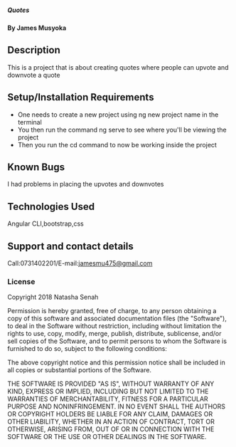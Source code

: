 ##### Quotes
#### By **James Musyoka**
## Description
This is a project that is about creating quotes where people can upvote and downvote a quote
## Setup/Installation Requirements
* One needs to create a new project using ng new project name in the terminal
* You then run the command ng serve to see where you'll be viewing the project
* Then you run the cd  command to now be working inside the project
## Known Bugs
I had problems in placing the upvotes and downvotes
## Technologies Used
Angular CLI,bootstrap,css
## Support and contact details
Call:0731402201/E-mail:jamesmu475@gmail.com
### License
Copyright 2018 Natasha Senah

Permission is hereby granted, free of charge, to any person obtaining a copy of this software and associated documentation files (the "Software"), to deal in the Software without restriction, including without limitation the rights to use, copy, modify, merge, publish, distribute, sublicense, and/or sell copies of the Software, and to permit persons to whom the Software is furnished to do so, subject to the following conditions:

The above copyright notice and this permission notice shall be included in all copies or substantial portions of the Software.

THE SOFTWARE IS PROVIDED "AS IS", WITHOUT WARRANTY OF ANY KIND, EXPRESS OR IMPLIED, INCLUDING BUT NOT LIMITED TO THE WARRANTIES OF MERCHANTABILITY, FITNESS FOR A PARTICULAR PURPOSE AND NONINFRINGEMENT. IN NO EVENT SHALL THE AUTHORS OR COPYRIGHT HOLDERS BE LIABLE FOR ANY CLAIM, DAMAGES OR OTHER LIABILITY, WHETHER IN AN ACTION OF CONTRACT, TORT OR OTHERWISE, ARISING FROM, OUT OF OR IN CONNECTION WITH THE SOFTWARE OR THE USE OR OTHER DEALINGS IN THE SOFTWARE.
